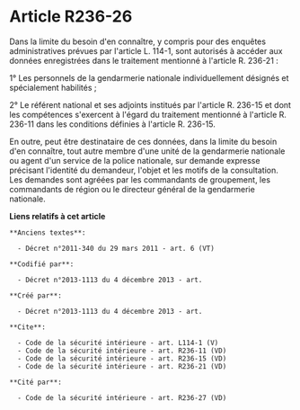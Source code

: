 # Article R236-26

Dans la limite du besoin d'en connaître, y compris pour des enquêtes administratives prévues par l'article L. 114-1, sont
autorisés à accéder aux données enregistrées dans le traitement mentionné à l'article R. 236-21 : 

1° Les personnels de la gendarmerie nationale individuellement désignés et spécialement habilités ; 

2° Le référent national et ses adjoints institués par l'article R. 236-15 et dont les compétences s'exercent à l'égard du
traitement mentionné à l'article R. 236-11 dans les conditions définies à l'article R. 236-15. 

En outre, peut être destinataire de ces données, dans la limite du besoin d'en connaître, tout autre membre d'une unité de la
gendarmerie nationale ou agent d'un service de la police nationale, sur demande expresse précisant l'identité du demandeur,
l'objet et les motifs de la consultation. Les demandes sont agréées par les commandants de groupement, les commandants de
région ou le directeur général de la gendarmerie nationale.

**Liens relatifs à cet article**

	**Anciens textes**:

	  - Décret n°2011-340 du 29 mars 2011 - art. 6 (VT)

	**Codifié par**:

	  - Décret n°2013-1113 du 4 décembre 2013 - art.

	**Créé par**:

	  - Décret n°2013-1113 du 4 décembre 2013 - art.

	**Cite**:

	  - Code de la sécurité intérieure - art. L114-1 (V)
	  - Code de la sécurité intérieure - art. R236-11 (VD)
	  - Code de la sécurité intérieure - art. R236-15 (VD)
	  - Code de la sécurité intérieure - art. R236-21 (VD)

	**Cité par**:

	  - Code de la sécurité intérieure - art. R236-27 (VD)
